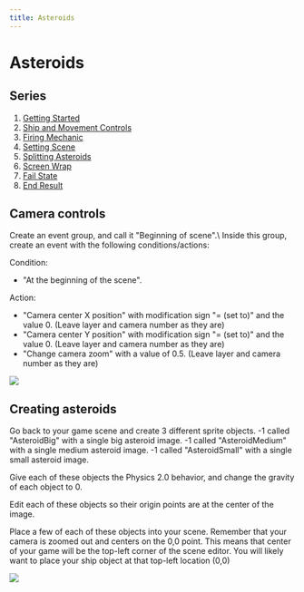 ```yaml
---
title: Asteroids
---
```

# Asteroids

## Series

1. [Getting Started](/gdevelop5/tutorials/asteroids)
2. [Ship and Movement Controls](/gdevelop5/tutorials/asteroids/ship_and_movement_controls)
3. [Firing Mechanic](/gdevelop5/tutorials/asteroids/firing_bullet)
4. [Setting Scene](/gdevelop5/tutorials/asteroids/setting_scene)
5. [Splitting Asteroids](/gdevelop5/tutorials/asteroids/splitting_asteroids)
6. [Screen Wrap](/gdevelop5/tutorials/asteroids/screen_wrap)
7. [Fail State](/gdevelop5/tutorials/asteroids/fail_state)
8. [End Result](/gdevelop5/tutorials/asteroids/end_result)

## Camera controls

Create an event group, and call it "Beginning of scene".\\ Inside this group, create an event with the following conditions/actions:

Condition:
- "At the beginning of the scene".

Action:
- "Camera center X position" with modification sign "= (set to)" and the value 0.  (Leave layer and camera number as they are)
- "Camera center Y position" with modification sign "= (set to)" and the value 0.  (Leave layer and camera number as they are)
- "Change camera zoom" with a value of 0.5. (Leave layer and camera number as they are)

![](/gdevelop5/tutorials/asteroids/camera_settings/pasted/20220119-172243.png)

## Creating asteroids

Go back to your game scene and create 3 different sprite objects.
-1 called "AsteroidBig" with a single big asteroid image.
-1 called "AsteroidMedium" with a single medium asteroid image.
-1 called "AsteroidSmall" with a single small asteroid image.

Give each of these objects the Physics 2.0 behavior, and change the gravity of each object to 0.

Edit each of these objects so their origin points are at the center of the image.

Place a few of each of these objects into your scene.  Remember that your camera is zoomed out and centers on the 0,0 point.  This means that center of your game will be the top-left corner of the scene editor.  You will likely want to place your ship object at that top-left location (0,0)

![](/gdevelop5/tutorials/asteroids/asteroids_gif_9_physics_behavior_and_place_in_scene.gif)
